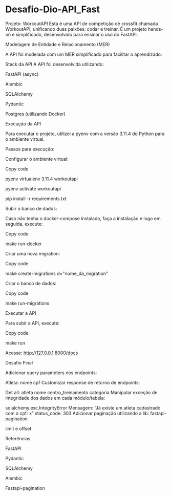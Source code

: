 # Desafio-Dio-API_Fast
Projeto: WorkoutAPI
Esta é uma API de competição de crossfit chamada WorkoutAPI, unificando duas paixões: codar e treinar. É um projeto hands-on e simplificado, desenvolvido para ensinar o uso do FastAPI.


Modelagem de Entidade e Relacionamento (MER)

A API foi modelada com um MER simplificado para facilitar o aprendizado.


Stack da API
A API foi desenvolvida utilizando:

FastAPI (async)

Alembic

SQLAlchemy

Pydantic

Postgres (utilizando Docker)

Execução da API

Para executar o projeto, utilizei a pyenv com a versão 3.11.4 do Python para o ambiente virtual.


Passos para execução:

Configurar o ambiente virtual:


Copy code

pyenv virtualenv 3.11.4 workoutapi

pyenv activate workoutapi

pip install -r requirements.txt

Subir o banco de dados:

Caso não tenha o docker-compose instalado, faça a instalação e logo em seguida, execute:


Copy code

make run-docker

Criar uma nova migration:

Copy code

make create-migrations d="nome_da_migration"

Criar o banco de dados:


Copy code

make run-migrations

Executar a API

Para subir a API, execute:

Copy code

make run

Acesse: http://127.0.0.1:8000/docs

Desafio Final

Adicionar query parameters nos endpoints:

Atleta:
nome
cpf
Customizar response de retorno de endpoints:

Get all:
atleta
nome
centro_treinamento
categoria
Manipular exceção de integridade dos dados em cada módulo/tabela:

sqlalchemy.exc.IntegrityError
Mensagem: “Já existe um atleta cadastrado com o cpf: x”
status_code: 303
Adicionar paginação utilizando a lib: fastapi-pagination

limit e offset

Referências

FastAPI

Pydantic

SQLAlchemy

Alembic

Fastapi-pagination
